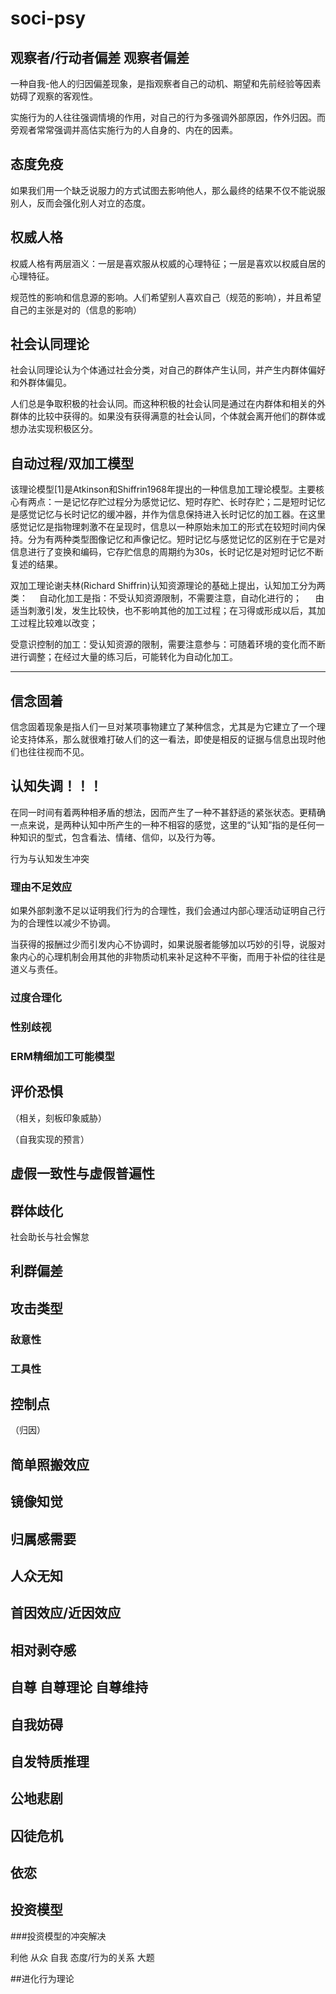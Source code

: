 # soci-psy

## 观察者/行动者偏差 观察者偏差

一种自我-他人的归因偏差现象，是指观察者自己的动机、期望和先前经验等因素妨碍了观察的客观性。

实施行为的人往往强调情境的作用，对自己的行为多强调外部原因，作外归因。而旁观者常常强调并高估实施行为的人自身的、内在的因素。 

## 态度免疫

如果我们用一个缺乏说服力的方式试图去影响他人，那么最终的结果不仅不能说服别人，反而会强化别人对立的态度。 

## 权威人格

权威人格有两层涵义：一层是喜欢服从权威的心理特征；一层是喜欢以权威自居的心理特征。

规范性的影响和信息源的影响。人们希望别人喜欢自己（规范的影响），并且希望自己的主张是对的（信息的影响） 

## 社会认同理论                                                                                                                                              

社会认同理论认为个体通过社会分类，对自己的群体产生认同，并产生内群体偏好和外群体偏见。 

人们总是争取积极的社会认同。而这种积极的社会认同是通过在内群体和相关的外群体的比较中获得的。如果没有获得满意的社会认同，个体就会离开他们的群体或想办法实现积极区分。 

## 自动过程/双加工模型

该理论模型[1]是Atkinson和Shiffrin1968年提出的一种信息加工理论模型。主要核心有两点：一是记忆存贮过程分为感觉记忆、短时存贮、长时存贮；二是短时记忆是感觉记忆与长时记忆的缓冲器，并作为信息保持进入长时记忆的加工器。在这里感觉记忆是指物理刺激不在呈现时，信息以一种原始未加工的形式在较短时间内保持。分为有两种类型图像记忆和声像记忆。短时记忆与感觉记忆的区别在于它是对信息进行了变换和编码，它存贮信息的周期约为30s，长时记忆是对短时记忆不断复述的结果。


 双加工理论谢夫林(Richard Shiffrin)认知资源理论的基础上提出，认知加工分为两类：
　自动化加工是指：不受认知资源限制，不需要注意，自动化进行的；
　 由适当刺激引发，发生比较快，也不影响其他的加工过程；在习得或形成以后，其加工过程比较难以改变；

受意识控制的加工：受认知资源的限制，需要注意参与：可随着环境的变化而不断进行调整；在经过大量的练习后，可能转化为自动化加工。

---------------------------------------------------

## 信念固着

信念固着现象是指人们一旦对某项事物建立了某种信念，尤其是为它建立了一个理论支持体系，那么就很难打破人们的这一看法，即使是相反的证据与信息出现时他们也往往视而不见。



## 认知失调！！！

在同一时间有着两种相矛盾的想法，因而产生了一种不甚舒适的紧张状态。更精确一点来说，是两种认知中所产生的一种不相容的感觉，这里的“认知”指的是任何一种知识的型式，包含看法、情绪、信仰，以及行为等。

行为与认知发生冲突

### 理由不足效应

如果外部刺激不足以证明我们行为的合理性，我们会通过内部心理活动证明自己行为的合理性以减少不协调。

当获得的报酬过少而引发内心不协调时，如果说服者能够加以巧妙的引导，说服对象内心的心理机制会用其他的非物质动机来补足这种不平衡，而用于补偿的往往是道义与责任。 

### 过度合理化

### 性别歧视

### ERM精细加工可能模型

## 评价恐惧

（相关，刻板印象威胁）

（自我实现的预言）

## 虚假一致性与虚假普遍性

## 群体歧化

社会助长与社会懈怠

## 利群偏差

## 攻击类型

### 敌意性

### 工具性

## 控制点

（归因）

## 简单照搬效应

## 镜像知觉

## 归属感需要

## 人众无知

## 首因效应/近因效应

## 相对剥夺感

## 自尊 自尊理论 自尊维持

## 自我妨碍

## 自发特质推理

## 公地悲剧

## 囚徒危机

## 依恋

## 投资模型

###投资模型的冲突解决

利他 从众 自我 态度/行为的关系 大题

##进化行为理论

